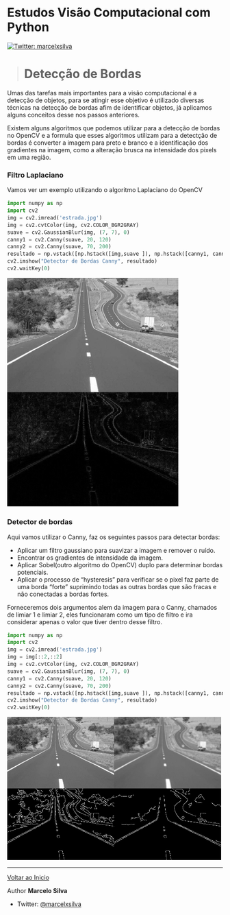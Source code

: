 # Estudos Visão Computacional com Python
[![Twitter: marcelxsilva](https://img.shields.io/twitter/follow/marcelxsilva.svg?style=social)](https://twitter.com/marcelxsilva)

> # Detecção de Bordas

Umas das tarefas mais importantes para a visão computacional é a detecção de objetos, para se atingir esse objetivo é utilizado diversas técnicas na detecção de bordas afim de identificar objetos, já aplicamos alguns conceitos desse nos passos anteriores.

Existem alguns algoritmos que podemos utilizar para a detecção de bordas no OpenCV e a formula que esses algoritmos utilizam para a detectção de bordas é converter a imagem para preto e branco e a identificação dos gradientes na imagem, como a alteração brusca na intensidade dos pixels em uma região.

### Filtro Laplaciano
Vamos ver um exemplo utilizando o algoritmo Laplaciano do OpenCV

```Python
import numpy as np
import cv2
img = cv2.imread('estrada.jpg')
img = cv2.cvtColor(img, cv2.COLOR_BGR2GRAY)
suave = cv2.GaussianBlur(img, (7, 7), 0)
canny1 = cv2.Canny(suave, 20, 120)
canny2 = cv2.Canny(suave, 70, 200)
resultado = np.vstack([np.hstack([img,suave ]), np.hstack([canny1, canny2]) ])
cv2.imshow("Detector de Bordas Canny", resultado)
cv2.waitKey(0)

```
<img src='../images/laplaciano-image-estrada.jpg' width='400' >


### Detector de bordas
Aqui vamos utilizar o Canny, faz os seguintes passos para detectar bordas:

- Aplicar um filtro gaussiano para suavizar a imagem e remover o ruído.
- Encontrar os gradientes de intensidade da imagem.
- Aplicar Sobel(outro algoritmo do OpenCV) duplo para determinar bordas potenciais.
- Aplicar o processo de “hysteresis” para verificar se o pixel faz parte de uma
borda “forte” suprimindo todas as outras bordas que são fracas e não
conectadas a bordas fortes.

Forneceremos dois argumentos alem da imagem para o Canny, chamados de limiar 1 e limiar 2, eles funcionaram como um tipo de filtro e ira considerar apenas o valor que tiver dentro desse filtro.

```Python
import numpy as np
import cv2
img = cv2.imread('estrada.jpg')
img = img[::2,::2]
img = cv2.cvtColor(img, cv2.COLOR_BGR2GRAY)
suave = cv2.GaussianBlur(img, (7, 7), 0)
canny1 = cv2.Canny(suave, 20, 120)
canny2 = cv2.Canny(suave, 70, 200)
resultado = np.vstack([np.hstack([img,suave ]), np.hstack([canny1, canny2]) ])
cv2.imshow("Detector de Bordas Canny", resultado)
cv2.waitKey(0)

```

<img src='../images/canny-image-estrada.jpg' width='500' >

***
[Voltar ao Inicio](../README.md)

 Author **Marcelo Silva**

* Twitter: [@marcelxsilva](https://twitter.com/marcelxsilva)
